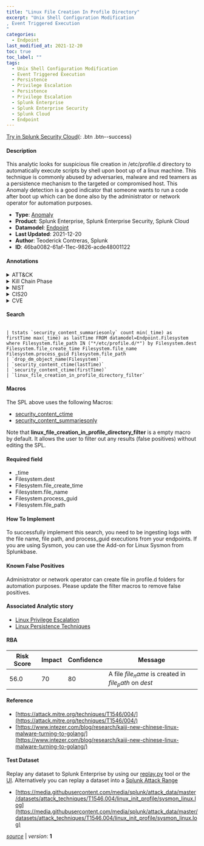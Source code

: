 ```yaml
---
title: "Linux File Creation In Profile Directory"
excerpt: "Unix Shell Configuration Modification
, Event Triggered Execution
"
categories:
  - Endpoint
last_modified_at: 2021-12-20
toc: true
toc_label: ""
tags:
  - Unix Shell Configuration Modification
  - Event Triggered Execution
  - Persistence
  - Privilege Escalation
  - Persistence
  - Privilege Escalation
  - Splunk Enterprise
  - Splunk Enterprise Security
  - Splunk Cloud
  - Endpoint
---
```




[Try in Splunk Security Cloud](https://www.splunk.com/en_splunk_app_enrichmentus/cyber-security.html){: .btn .btn--success}

#### Description

This analytic looks for suspicious file creation in /etc/profile.d directory to automatically execute scripts by shell upon boot up of a linux machine. This technique is commonly abused by adversaries, malware and red teamers as a persistence mechanism to the targeted or compromised host. This Anomaly detection is a good indicator that someone wants to run a code after boot up which can be done also by the administrator or network operator for automation purposes.

- **Type**: [Anomaly](https://github.com/splunk/security_content/wiki/Detection-Analytic-Types)
- **Product**: Splunk Enterprise, Splunk Enterprise Security, Splunk Cloud
- **Datamodel**: [Endpoint](https://docs.splunk.com/Documentation/CIM/latest/User/Endpoint)
- **Last Updated**: 2021-12-20
- **Author**: Teoderick Contreras, Splunk
- **ID**: 46ba0082-61af-11ec-9826-acde48001122


#### Annotations

<details>
  <summary>ATT&CK</summary>

<div markdown="1">


| ID             | Technique        |  Tactic             |
| -------------- | ---------------- |-------------------- |
| [T1546.004](https://attack.mitre.org/techniques/T1546/004/) | Unix Shell Configuration Modification | Persistence, Privilege Escalation |

| [T1546](https://attack.mitre.org/techniques/T1546/) | Event Triggered Execution | Persistence, Privilege Escalation |

</div>
</details>


<details>
  <summary>Kill Chain Phase</summary>

<div markdown="1">

* Exploitation


</div>
</details>


<details>
  <summary>NIST</summary>

<div markdown="1">

* DE.CM



</div>
</details>

<details>
  <summary>CIS20</summary>

<div markdown="1">

* CIS 3
* CIS 5
* CIS 16



</div>
</details>

<details>
  <summary>CVE</summary>

<div markdown="1">


</div>
</details>

#### Search

```

| tstats `security_content_summariesonly` count min(_time) as firstTime max(_time) as lastTime FROM datamodel=Endpoint.Filesystem where Filesystem.file_path IN ("*/etc/profile.d/*") by Filesystem.dest Filesystem.file_create_time Filesystem.file_name Filesystem.process_guid Filesystem.file_path 
| `drop_dm_object_name(Filesystem)` 
| `security_content_ctime(lastTime)` 
| `security_content_ctime(firstTime)` 
| `linux_file_creation_in_profile_directory_filter`
```

#### Macros
The SPL above uses the following Macros:
* [security_content_ctime](https://github.com/splunk/security_content/blob/develop/macros/security_content_ctime.yml)
* [security_content_summariesonly](https://github.com/splunk/security_content/blob/develop/macros/security_content_summariesonly.yml)

Note that **linux_file_creation_in_profile_directory_filter** is a empty macro by default. It allows the user to filter out any results (false positives) without editing the SPL.

#### Required field
* _time
* Filesystem.dest
* Filesystem.file_create_time
* Filesystem.file_name
* Filesystem.process_guid
* Filesystem.file_path


#### How To Implement
To successfully implement this search, you need to be ingesting logs with the file name, file path, and process_guid executions from your endpoints. If you are using Sysmon, you can use the Add-on for Linux Sysmon from Splunkbase.

#### Known False Positives
Administrator or network operator can create file in profile.d folders for automation purposes. Please update the filter macros to remove false positives.

#### Associated Analytic story
* [Linux Privilege Escalation](/stories/linux_privilege_escalation)
* [Linux Persistence Techniques](/stories/linux_persistence_techniques)




#### RBA

| Risk Score  | Impact      | Confidence   | Message      |
| ----------- | ----------- |--------------|--------------|
| 56.0 | 70 | 80 | A file $file_name$ is created in $file_path$ on $dest$ |


#### Reference

* [https://attack.mitre.org/techniques/T1546/004/](https://attack.mitre.org/techniques/T1546/004/)
* [https://www.intezer.com/blog/research/kaiji-new-chinese-linux-malware-turning-to-golang/](https://www.intezer.com/blog/research/kaiji-new-chinese-linux-malware-turning-to-golang/)



#### Test Dataset
Replay any dataset to Splunk Enterprise by using our [replay.py](https://github.com/splunk/attack_data#using-replaypy) tool or the [UI](https://github.com/splunk/attack_data#using-ui).
Alternatively you can replay a dataset into a [Splunk Attack Range](https://github.com/splunk/attack_range#replay-dumps-into-attack-range-splunk-server)


* [https://media.githubusercontent.com/media/splunk/attack_data/master/datasets/attack_techniques/T1546.004/linux_init_profile/sysmon_linux.log](https://media.githubusercontent.com/media/splunk/attack_data/master/datasets/attack_techniques/T1546.004/linux_init_profile/sysmon_linux.log)



[*source*](https://github.com/splunk/security_content/tree/develop/detections/endpoint/linux_file_creation_in_profile_directory.yml) \| *version*: **1**